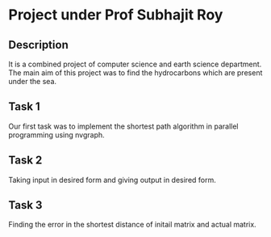# Project under Prof Subhajit Roy

## Description

It is a combined project of computer science and earth science department. The main aim of this project was to find the hydrocarbons which are present under the sea.

## Task 1

Our first task was to implement the shortest path algorithm in parallel programming using nvgraph. 

## Task 2
Taking input in desired form and giving output in desired form.
## Task 3
Finding the error in the shortest distance of initail matrix and actual matrix.
